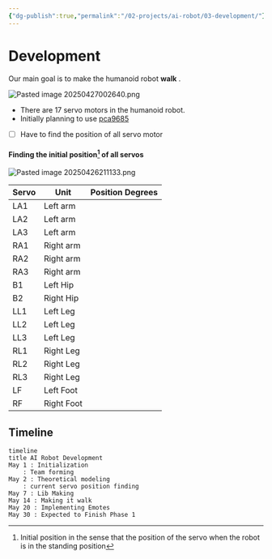 ```yaml
---
{"dg-publish":true,"permalink":"/02-projects/ai-robot/03-development/"}
---
```



# Development
Our main goal is to make the humanoid robot **walk** .   

 ![Pasted image 20250427002640.png](/img/user/Files/attachments/Pasted%20image%2020250427002640.png)
 

- There are 17 servo motors in the humanoid robot. 
- Initially planning to use [pca9685](https://cdn-shop.adafruit.com/datasheets/PCA9685.pdf) 
- [ ] Have to find the position of all servo motor  


#### Finding the initial position[^1] of all servos 

[^1]:Initial position in the sense that  the position of the servo when the robot is in the standing position 

![Pasted image 20250426211133.png](/img/user/Files/attachments/Pasted%20image%2020250426211133.png)


| Servo | Unit       | Position Degrees |
| ----- | ---------- | ---------------- |
| LA1   | Left arm   |                  |
| LA2   | Left arm   |                  |
| LA3   | Left arm   |                  |
| RA1   | Right arm  |                  |
| RA2   | Right arm  |                  |
| RA3   | Right arm  |                  |
| B1    | Left Hip   |                  |
| B2    | Right Hip  |                  |
| LL1   | Left Leg   |                  |
| LL2   | Left Leg   |                  |
| LL3   | Left Leg   |                  |
| RL1   | Right Leg  |                  |
| RL2   | Right Leg  |                  |
| RL3   | Right Leg  |                  |
| LF    | Left Foot  |                  |
| RF    | Right Foot |                  |



## Timeline
```mermaid
timeline 
title AI Robot Development 
May 1 : Initialization 
	: Team forming 
May 2 : Theoretical modeling 
	: current servo position finding
May 7 : Lib Making 
May 14 : Making it walk 
May 20 : Implementing Emotes 
May 30 : Expected to Finish Phase 1
```
